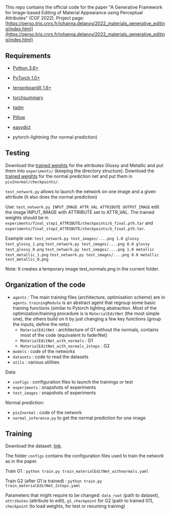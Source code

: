 # 
This repo contains the official code for the paper "A Generative Framework for Image-based Editing of Material Appearance using Perceptual Attributes" (CGF 2022). Project page: [https://perso.liris.cnrs.fr/johanna.delanoy/2022_materials_generative_editing/index.html](https://perso.liris.cnrs.fr/johanna.delanoy/2022_materials_generative_editing/index.html)

## Requirements
- [Python 3.6+](https://www.python.org)
- [PyTorch 1.0+](https://pytorch.org)

- [tensorboardX 1.6+](https://github.com/lanpa/tensorboardX)
- [torchsummary](https://github.com/sksq96/pytorch-summary)
- [tqdm](https://github.com/tqdm/tqdm)
- [Pillow](https://github.com/python-pillow/Pillow)
- [easydict](https://github.com/makinacorpus/easydict)
- pytorch-lightning (for normal prediction)


## Testing

Download the [trained weights](https://perso.liris.cnrs.fr/johanna.delanoy/data/2022_materials_generative_editing/models/checkpoints_generative_net.zip) for the attributes Glossy and Metallic and put them into `experiments/` (keeping the directory structure). Download the [trained weights](https://perso.liris.cnrs.fr/johanna.delanoy/data/2022_materials_generative_editing/models/normal_final.ckpt) for the normal prediction net and put them in `pix2normal/checkpoints/`.

`test_network.py` allows to launch the network on one image and a given attribute (it also does the normal prediction)

Use:
`test_network.py INPUT_IMAGE ATTR_VAL ATTRIBUTE OUTPUT_IMAGE` edit the image INPUT_IMAGE with ATTRIBUTE set to ATTR_VAL. The trained weights should be in `experiments/final_step1_ATTRIBUTE/checkpoints/G_final.pth.tar` and `experiments/final_step2_ATTRIBUTE/checkpoints/G_final.pth.tar`.

Example use:
`test_network.py test_images/....png 1.0 glossy test_glossy_1.png`
`test_network.py test_images/....png 0.0 glossy test_glossy_0.png`
`test_network.py test_images/....png 1.0 metallic test_metallic_1.png`
`test_network.py test_images/....png 0.0 metallic test_metallic_0.png`

Note: It creates a temporary image test_normals.png in the current folder.


## Organization of the code

* `agents` : The main training files (architecture, optimisation scheme) are in `agents`. `trainingModule` is an abstract agent that regroup some basic training functions (similar to Pytorch lighting abstraction. Most of the optimization/training procedure is is `MaterialEditNet` (the most simple one), the others build on it by just changing a few key functions (group the inputs, define the nets):
  * `MaterialEditNet` : architecture of G1 without the normals, contains most of the code (equivalent to faderNet)
  * `MaterialEditNet_with_normals` : G1
  * `MaterialEditNet_with_normals_2steps` : G2
* `models` : code of the networks
* `datasets` : code to read the datasets
* `utils` : various utilities

Data:
* `configs` : configuration files to launch the trainings or test
* `experiments` : snapshots of experiments
* `test_images` : snapshots of experiments

Normal prediction:
* `pix2normal` : code of the network
* `normal_inference.py` to get the normal prediction for one image

## Training

Download the dataset: [link](https://perso.liris.cnrs.fr/johanna.delanoy/data/2022_materials_generative_editing/network_dataset.zip).

The folder `configs` contains the configuration files used to train the network as in the paper.

Train G1 : `python train.py train_materialEditNet_withnormals.yaml`

Train G2 (after G1 is trained) : `python train.py train_materialEditNet_2steps.yaml`

Parameters that might require to be changed: `data_root` (path to dataset), `attributes` (attribute to edit), `g1_checkpoint` for G2 (path to trained G1), `checkpoint` (to load weights, for test or resuming training)
